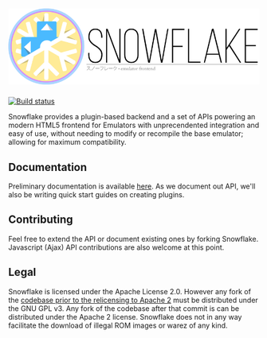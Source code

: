 ![Snowflake](branding/Snowflake-Banner-Katakana-256.png) 
=========
[![Build status](https://ci.appveyor.com/api/projects/status/mhei9fdtja5j04kk)](https://ci.appveyor.com/project/RonnChyran/snowflake)


Snowflake provides a plugin-based backend and a set of APIs powering an modern HTML5 frontend for Emulators with unprecendented integration and easy of use, without needing to modify or recompile the base emulator; allowing for maximum compatibility.


Documentation
-------------
Preliminary documentation is available [here](http://snowflakepowe.red/doc/html/). As we document out API, we'll also be writing quick start guides on creating plugins.

Contributing
------------
Feel free to extend the API or document existing ones by forking Snowflake. Javascript (Ajax) API contributions are also welcome at this point. 

Legal
-----
Snowflake is licensed under the Apache License 2.0. However any fork of the [codebase prior to the relicensing to Apache 2](https://github.com/snowflake-frontend/snowflake/commit/b0286553ec0887ce406420827a2ba0c20aa78117#diff-d41d8cd98f00b204e9800998ecf8427e) must be distributed under the GNU GPL v3. Any fork of the codebase after that commit is can be distributed under the Apache 2 license. Snowflake does not in any way facilitate the download of illegal ROM images or warez of any kind. 
